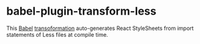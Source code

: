 babel-plugin-transform-less
==========

This [Babel](https://github.com/babel/babel) [transoformation](https://babeljs.io/docs/plugins/) auto-generates React StyleSheets from import statements of Less files at compile time.



